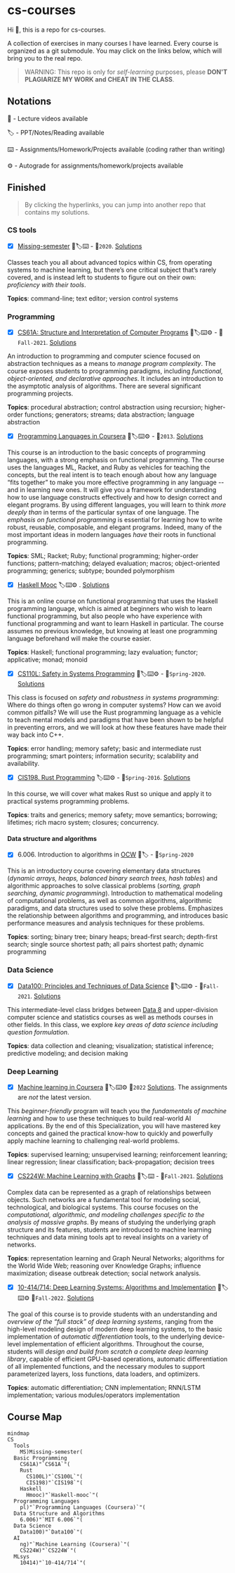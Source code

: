# cs-courses

Hi :wave:, this is a repo for cs-courses.

A collection of exercises in many courses I have learned. Every course is organized as a git submodule. You may click on the links below, which will bring you to the real repo.

> WARNING: This repo is only for *self-learning* purposes, please **DON'T PLAGIARIZE MY WORK and CHEAT IN THE CLASS**.

## Notations

🎥 - Lecture videos available

🏷 - PPT/Notes/Reading available

⌨️  - Assignments/Homework/Projects available (coding rather than writing)

⚙️  - Autograde for assignments/homework/projects available

## Finished

> By clicking the hyperlinks, you can jump into another repo that contains my solutions.

### CS tools

- [x] [Missing-semester](https://missing.csail.mit.edu/2020/) 🎥🏷⌨️ - 📅`2020`. [Solutions](https://github.com/MartinLwx/Missing-semester-2020-MIT)

Classes teach you all about advanced topics within CS, from operating systems to machine learning, but there’s one critical subject that’s rarely covered, and is instead left to students to figure out on their own: *proficiency with their tools*.

**Topics**: command-line; text editor; version control systems

### Programming

- [x] [CS61A: Structure and Interpretation of Computer Programs](https://inst.eecs.berkeley.edu/~cs61a/fa21/) 🎥🏷⌨️⚙️ - 📅`Fall-2021`. [Solutions](https://github.com/MartinLwx/CS61A-Fall-2021-UCB)

An introduction to programming and computer science focused on abstraction techniques as a means to *manage program complexity*. The course exposes students to programming paradigms, including *functional, object-oriented, and declarative approaches*. It includes an introduction to the asymptotic analysis of algorithms. There are several significant programming projects.

**Topics**: procedural abstraction; control abstraction using recursion; higher-order functions; generators; streams; data abstraction; language abstraction

- [x] [Programming Languages in Coursera](https://www.coursera.org/learn/programming-languages) 🎥🏷⌨️⚙️ - 📅`2013`. [Solutions](https://github.com/MartinLwx/Programming-Languages-Coursera)

This course is an introduction to the basic concepts of programming languages, with a strong emphasis on functional programming. The course uses the languages ML, Racket, and Ruby as vehicles for teaching the concepts, but the real intent is to teach enough about how any language “fits together” to make you more effective programming in any language -- and in learning new ones. It will give you a framework for understanding how to use language constructs effectively and how to design correct and elegant programs. By using different languages, you will learn to think *more deeply than* in terms of the particular syntax of one language. The *emphasis on functional programming* is essential for learning how to write robust, reusable, composable, and elegant programs. Indeed, many of the most important ideas in modern languages *have* their roots in functional programming.

**Topics**: SML; Racket; Ruby; functional programming; higher-order functions; pattern-matching; delayed evaluation; macros; object-oriented programming; generics; subtype; bounded polymorphism

- [x] [Haskell Mooc](https://haskell.mooc.fi) 🏷⌨️⚙️ . [Solutions](https://github.com/MartinLwx/haskell-mooc)

This is an online course on functional programming that uses the Haskell programming language, which is aimed at beginners who wish to learn functional programming, but also people who have experience with functional programming and want to learn Haskell in particular. The course assumes no previous knowledge, but knowing at least one programming language beforehand will make the course easier.

**Topics**: Haskell; functional programming; lazy evaluation; functor; applicative; monad; monoid

- [x] [CS110L: Safety in Systems Programming](https://reberhardt.com/cs110l/spring-2020) 🎥🏷⌨️⚙️ - 📅`Spring-2020`. [Solutions](https://github.com/MartinLwx/CS110L-Spring-2020-Stanford)

This class is focused on *safety and robustness in systems programming*: Where do things often go wrong in computer systems? How can we avoid common pitfalls? We will use the Rust programming language as a vehicle to teach mental models and paradigms that have been shown to be helpful in preventing errors, and we will look at how these features have made their way back into C++. 

**Topics**: error handling; memory safety; basic and intermediate rust programming; smart pointers; information security; scalability and availability.

- [x] [CIS198. Rust Programming](https://cis198-2016s.github.io) 🏷⌨️⚙️ - 📅`Spring-2016`. [Solutions](https://github.com/MartinLwx/CIS198-Spring-2016-UPenn)

In this course, we will cover what makes Rust so unique and apply it to practical systems programming problems. 

**Topics**: traits and generics; memory safety; move semantics; borrowing; lifetimes; rich macro system; closures; concurrency. 

#### Data structure and algorithms

- [x] 6.006. Introduction to algorithms in [OCW](https://ocw.mit.edu/courses/6-006-introduction-to-algorithms-spring-2020/pages/syllabus/) 🎥🏷 - 📅`Spring-2020`

This is an introductory course covering elementary data structures (*dynamic arrays, heaps, balanced binary search trees, hash tables*) and algorithmic approaches to solve classical problems (*sorting, graph searching, dynamic programming*). Introduction to mathematical modeling of computational problems, as well as common algorithms, algorithmic paradigms, and data structures used to solve these problems. Emphasizes the relationship between algorithms and programming, and introduces basic performance measures and analysis techniques for these problems.

**Topics**: sorting; binary tree; binary heaps; bread-first search; depth-first search; single source shortest path; all pairs shortest path; dynamic programming


### Data Science

- [x] [Data100: Principles and Techniques of Data Science](https://ds100.org/fa21/) 🎥🏷⌨️⚙️ - 📅`Fall-2021`. [Solutions](https://github.com/MartinLwx/Data100-Fall-2021-UCB)

This intermediate-level class bridges between [Data 8](http://data8.org/) and upper-division computer science and statistics courses as well as methods courses in other fields. In this class, we explore *key areas of data science including question formulation*.

**Topics**: data collection and cleaning; visualization; statistical inference; predictive modeling; and decision making


### Deep Learning

- [x] [Machine learning in Coursera](https://www.coursera.org/learn/machine-learning) 🎥🏷⌨️⚙️ 📅`2022` [Solutions](https://github.com/MartinLwx/Machine-learning-Coursera). The assignments are *not* the latest version.

This *beginner-friendly* program will teach you the *fundamentals of machine learning* and how to use these techniques to build real-world AI applications. By the end of this Specialization, you will have mastered key concepts and gained the practical know-how to quickly and powerfully apply machine learning to challenging real-world problems.

**Topics**: supervised learning; unsupervised learning; reinforcement leanring; linear regression; linear classification; back-propagation; decision trees

- [x] [CS224W: Machine Learning with Graphs](https://web.stanford.edu/class/cs224w/) 🎥🏷⌨️ - 📅`Fall-2021`. [Solutions](https://github.com/MartinLwx/CS224W-Fall-2021-Stanford.git)

Complex data can be represented as a graph of relationships between objects. Such networks are a fundamental tool for modeling social, technological, and biological systems. This course focuses on the *computational, algorithmic, and modeling challenges specific to the analysis of massive graphs*. By means of studying the underlying graph structure and its features, students are introduced to machine learning techniques and data mining tools apt to reveal insights on a variety of networks.

**Topics**: representation learning and Graph Neural Networks; algorithms for the World Wide Web; reasoning over Knowledge Graphs; influence maximization; disease outbreak detection; social network analysis.

- [x] [10-414/714: Deep Learning Systems: Algorithms and Implementation](https://dlsyscourse.org/lectures/) 🎥🏷⌨️⚙️ 📅`Fall-2022`. [Solutions](https://github.com/MartinLwx/10-414-Fall-2022-CMU)

The goal of this course is to provide students with an understanding and *overview of the “full stack” of deep learning systems*, ranging from the high-level modeling design of modern deep learning systems, to the basic implementation of *automatic differentiation* tools, to the underlying device-level implementation of efficient algorithms. Throughout the course, students will *design and build from scratch a complete deep learning library*, capable of efficient GPU-based operations, automatic differentiation of all implemented functions, and the necessary modules to support parameterized layers, loss functions, data loaders, and optimizers.

**Topics**: automatic differentiation; CNN implementation; RNN/LSTM implementation; various modules/operators implementation

## Course Map
```mermaid 
mindmap
CS
  Tools
    MS)Missing-semester(
  Basic Programming
    CS61A)"`CS61A`"(
    Rust
      CS100L)"`CS100L`"(
      CIS198)"`CIS198`"(
    Haskell
      Hmooc)"`Haskell-mooc`"(
  Programming Languages
    pl)"`Programming Languages (Coursera)`"(
  Data Structure and Algorithms
    6.006)"`MIT 6.006`"(
  Data Science
    Data100)"`Data100`"(
  AI
    ng)"`Machine Learning (Coursera)`"(
    CS224W)"`CS224W`"(
  MLsys
    10414)"`10-414/714`"(
```
